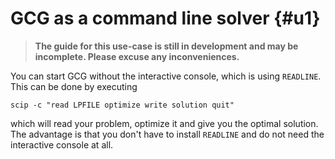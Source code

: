 # GCG as a command line solver {#u1}
> **The guide for this use-case is still in development and may be incomplete. Please excuse any inconveniences.**

You can start GCG without the interactive console, which is using
`READLINE`. This can be done by executing

```
scip -c "read LPFILE optimize write solution quit"
```

which will read your problem, optimize it and give you the optimal solution.
The advantage is that you don't have to install `READLINE` and do not need
the interactive console at all.
